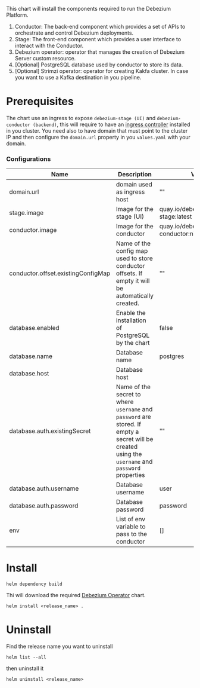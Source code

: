 This chart will install the components required to run the Debezium Platform.

1. Conductor: The back-end component which provides a set of APIs to orchestrate and control Debezium deployments.
2. Stage: The front-end component which provides a user interface to interact with the Conductor.
3. Debezium operator: operator that manages the creation of Debezium Server custom resource. 
4. [Optional] PostgreSQL database used by conductor to store its data. 
5. [Optional] Strimzi operator: operator for creating Kakfa cluster. In case you want to use a Kafka destination in you pipeline.

# Prerequisites
The chart use an ingress to expose `debezium-stage (UI)` and `debezium-conductor (backend)`,
this will require to have an [ingress controller](https://kubernetes.io/docs/concepts/services-networking/ingress-controllers/) installed in you cluster.
You need also to have domain that must point to the cluster IP and then configure the `domain.url` property in you `values.yaml` with your domain.

### Configurations

| Name                               | Description                                                                                                                                       | Value                                       |
|------------------------------------|---------------------------------------------------------------------------------------------------------------------------------------------------|---------------------------------------------|
| domain.url                         | domain used as ingress host                                                                                                                       | ""                                          |
| stage.image                        | Image for the stage (UI)                                                                                                                          | quay.io/debezium/platform-stage:latest      |
| conductor.image                    | Image for the conductor                                                                                                                           | quay.io/debezium/platform-conductor:nightly |
| conductor.offset.existingConfigMap | Name of the config map used to store conductor offsets. If empty it will be automatically created.                                                | ""                                          |
| database.enabled                   | Enable the installation of PostgreSQL by the chart                                                                                                | false                                       |
| database.name                      | Database name                                                                                                                                     | postgres                                    |
| database.host                      | Database host                                                                                                                                     |                                             |
| database.auth.existingSecret       | Name of the secret to where `username` and `password` are stored. If empty a secret will be created using the `username` and `password` properties | ""                                          |
| database.auth.username             | Database username                                                                                                                                 | user                                        |
| database.auth.password             | Database password                                                                                                                                 | password                                    |
| env                                | List of env variable to pass to the conductor                                                                                                     | []                                          |


# Install

```shell
helm dependency build
```
Thi will download the required [Debezium Operator](https://github.com/debezium/debezium-operator) chart.

```shell
helm install <release_name> .
```

# Uninstall

Find the release name you want to uninstall

```shell
helm list --all
```

then uninstall it

```shell
helm uninstall <release_name>
```